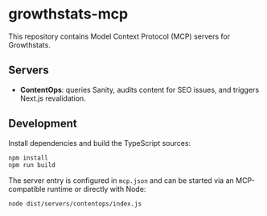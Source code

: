 # growthstats-mcp

This repository contains Model Context Protocol (MCP) servers for Growthstats.

## Servers

- **ContentOps**: queries Sanity, audits content for SEO issues, and triggers Next.js revalidation.

## Development

Install dependencies and build the TypeScript sources:

```bash
npm install
npm run build
```

The server entry is configured in `mcp.json` and can be started via an MCP-compatible runtime or directly with Node:

```bash
node dist/servers/contentops/index.js
```
